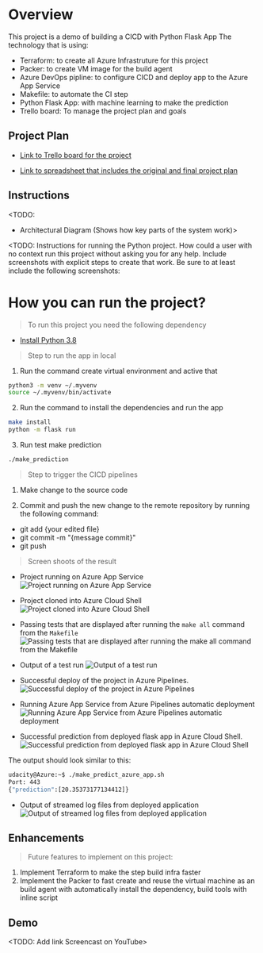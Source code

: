 # Overview

This project is a demo of building a CICD with Python Flask App
The technology that is using:

- Terraform: to create all Azure Infrastruture for this project
- Packer: to create VM image for the build agent
- Azure DevOps pipline: to configure CICD and deploy app to the Azure App Service
- Makefile: to automate the CI step
- Python Flask App: with machine learning to make the prediction
- Trello board: To manage the project plan and goals
  
## Project Plan

- [Link to Trello board for the project](https://trello.com/b/QOFejmJS/buidling-python-flask-ml)

- [Link to spreadsheet that includes the original and final project plan](https://docs.google.com/spreadsheets/d/1YdskzFdry-RunTM8xzNu3w7ixRqVMimJaYvLwZmSOhQ/edit#gid=1348135932)

## Instructions

<TODO:  

- Architectural Diagram (Shows how key parts of the system work)>

<TODO:  Instructions for running the Python project.  How could a user with no context run this project without asking you for any help.  Include screenshots with explicit steps to create that work. Be sure to at least include the following screenshots:

# How you can run the project?

> To run this project you need the following dependency

- [Install Python 3.8](https://www.python.org/downloads/release/python-380/)

> Step to run the app in local

1. Run the command create virtual environment and active that

```bash
python3 -m venv ~/.myvenv
source ~/.myvenv/bin/activate
```

2. Run the command to install the dependencies and run the app

```bash
make install
python -m flask run
```

3. Run test make prediction

```bash
./make_prediction
```

> Step to trigger the CICD pipelines

1. Make change to the source code

2. Commit and push the new change to the remote repository by running the following command:

- git add {your edited file}
- git commit -m "{message commit}"
- git push

> Screen shoots of the result

- Project running on Azure App Service
![Project running on Azure App Service](./Screen%20Shoots/app-run-on-app-service.png)

- Project cloned into Azure Cloud Shell
![Project cloned into Azure Cloud Shell](./Screen%20Shoots/project-clone-to-azure-cloudshell.png)

- Passing tests that are displayed after running the `make all` command from the `Makefile`
![Passing tests that are displayed after running the `make all` command from the `Makefile`](./Screen%20Shoots/run-make-command.png)

- Output of a test run
![Output of a test run](./Screen%20Shoots/run-make-command.png)

- Successful deploy of the project in Azure Pipelines.
![Successful deploy of the project in Azure Pipelines](./Screen%20Shoots/deploy-success-azure-pipelines.png)

- Running Azure App Service from Azure Pipelines automatic deployment
![Running Azure App Service from Azure Pipelines automatic deployment](./Screen%20Shoots/app-run-on-app-service.png)

- Successful prediction from deployed flask app in Azure Cloud Shell.
![Successful prediction from deployed flask app in Azure Cloud Shell](./Screen%20Shoots/run-predict-azure-cloudshell.png)

The output should look similar to this:

```bash
udacity@Azure:~$ ./make_predict_azure_app.sh
Port: 443
{"prediction":[20.35373177134412]}
```

- Output of streamed log files from deployed application
![Output of streamed log files from deployed application](./Screen%20Shoots/output-deployment-logs.png)

## Enhancements

> Future features to implement on this project:

1. Implement Terraform to make the step build infra faster
2. Implement the Packer to fast create and reuse the virtual machine as an build agent with automatically install the dependency, build tools with inline script

## Demo

<TODO: Add link Screencast on YouTube>
